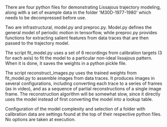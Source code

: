 There are four python files for demonstrating Lissajous trajectory modeling, along with a set of example data in the folder 'M30D-1977-1980' which needs to be decompressed before use.

Two are infrastructural, model.py and preproc.py.  Model.py defines the general model of periodic motion in tensorflow, while preproc.py provides functions for extracting salient features from data traces that are then passed to the trajectory model.

The script fit_model.py uses a set of 6 recordings from calibration targets (3 for each axis) to fit the model to a particular non-ideal lissajous pattern.  When it is done, it saves the weights in a python pickle file.

The script reconstruct_images.py uses the trained weights from fit_model.py to assemble images from data traces.  It produces images in several configurations, including converting each trace to a series of frames (as in video), and as a sequence of partial reconstructions of a single image frame.  The reconstruction algorithm will be somewhat slow, since it directly uses the model instead of first converting the model into a lookup table.

Configuration of the model complexity and selection of a folder with calibration data are settings found at the top of their respective python files.  No options are taken at execution.